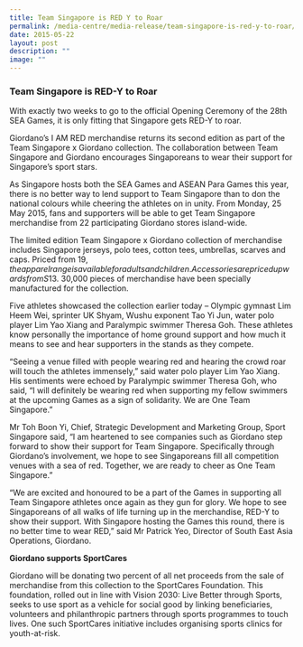 ```yaml
---
title: Team Singapore is RED Y to Roar
permalink: /media-centre/media-release/team-singapore-is-red-y-to-roar/
date: 2015-05-22
layout: post
description: ""
image: ""
---
```

### **Team Singapore is RED-Y to Roar**

With exactly two weeks to go to the official Opening Ceremony of the 28th SEA Games, it is only fitting that Singapore gets RED-Y to roar.

Giordano’s I AM RED merchandise returns its second edition as part of the Team Singapore x Giordano collection. The collaboration between Team Singapore and Giordano encourages Singaporeans to wear their support for Singapore’s sport stars.

As Singapore hosts both the SEA Games and ASEAN Para Games this year, there is no better way to lend support to Team Singapore than to don the national colours while cheering the athletes on in unity. From Monday, 25 May 2015, fans and supporters will be able to get Team Singapore merchandise from 22 participating Giordano stores island-wide.

The limited edition Team Singapore x Giordano collection of merchandise includes Singapore jerseys, polo tees, cotton tees, umbrellas, scarves and caps. Priced from $19, the apparel range is available for adults and children. Accessories are priced upwards from S$13. 30,000 pieces of merchandise have been specially manufactured for the collection.

Five athletes showcased the collection earlier today – Olympic gymnast Lim Heem Wei, sprinter UK Shyam, Wushu exponent Tao Yi Jun, water polo player Lim Yao Xiang and Paralympic swimmer Theresa Goh. These athletes know personally the importance of home ground support and how much it means to see and hear supporters in the stands as they compete.

“Seeing a venue filled with people wearing red and hearing the crowd roar will touch the athletes immensely,” said water polo player Lim Yao Xiang. His sentiments were echoed by Paralympic swimmer Theresa Goh, who said, “I will definitely be wearing red when supporting my fellow swimmers at the upcoming Games as a sign of solidarity. We are One Team Singapore.”

Mr Toh Boon Yi, Chief, Strategic Development and Marketing Group, Sport Singapore said, “I am heartened to see companies such as Giordano step forward to show their support for Team Singapore. Specifically through Giordano’s involvement, we hope to see Singaporeans fill all competition venues with a sea of red. Together, we are ready to cheer as One Team Singapore.”

“We are excited and honoured to be a part of the Games in supporting all Team Singapore athletes once again as they gun for glory. We hope to see Singaporeans of all walks of life turning up in the merchandise, RED-Y to show their support. With Singapore hosting the Games this round, there is no better time to wear RED,” said Mr Patrick Yeo, Director of South East Asia Operations, Giordano.

**Giordano supports SportCares**

Giordano will be donating two percent of all net proceeds from the sale of merchandise from this collection to the SportCares Foundation. This foundation, rolled out in line with Vision 2030: Live Better through Sports, seeks to use sport as a vehicle for social good by linking beneficiaries, volunteers and philanthropic partners through sports programmes to touch lives. One such SportCares initiative includes organising sports clinics for youth-at-risk.